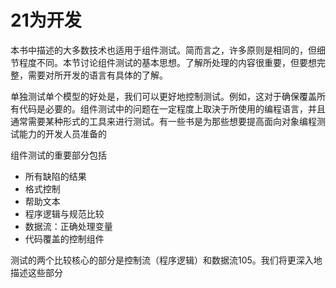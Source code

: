 # 21为开发


本书中描述的大多数技术也适用于组件测试。简而言之，许多原则是相同的，但细节程度不同。本节讨论组件测试的基本思想。了解所处理的内容很重要，但要想完整，需要对所开发的语言有具体的了解。

单独测试单个模型的好处是，我们可以更好地控制测试。例如，这对于确保覆盖所有代码是必要的。组件测试中的问题在一定程度上取決于所使用的编程语言，并且通常需要某种形式的工具来进行测试。有一些书是为那些想要提高面向对象编程测试能力的开发人员准备的

组件测试的重要部分包括
* 所有缺陷的结果
* 格式控制
* 帮助文本
* 程序逻辑与规范比较
* 数据流：正确处理变量
* 代码覆盖的控制组件

测试的两个比较核心的部分是控制流（程序逻辑）和数据流105。我们将更深入地描述这些部分

